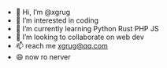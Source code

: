 - 👋 Hi, I’m @xgrug
- 👀 I’m interested in coding
- 🌱 I’m currently learning Python Rust PHP JS
- 💞️ I’m looking to collaborate on web dev
- 📫 reach me xgrug@qq.com
- 😄 now ro nerver
<!---
xgrug/xgrug is a ✨ special ✨ repository because its `README.md` (this file) appears on your GitHub profile.
You can click the Preview link to take a look at your changes.
--->
